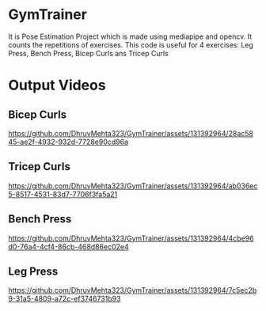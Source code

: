 # GymTrainer
It is Pose Estimation Project which is made using mediapipe and opencv. It counts the repetitions of exercises. This code is useful for 4 exercises: Leg Press, Bench Press, Bicep Curls ans Tricep Curls

# Output Videos
## Bicep Curls
https://github.com/DhruvMehta323/GymTrainer/assets/131392964/28ac5845-ae2f-4932-932d-7728e90cd96a
## Tricep Curls
https://github.com/DhruvMehta323/GymTrainer/assets/131392964/ab036ec5-8517-4531-83d7-7706f3fa5a21
## Bench Press
https://github.com/DhruvMehta323/GymTrainer/assets/131392964/4cbe96d0-76a4-4cf4-86cb-468d86ec02e4
## Leg Press
https://github.com/DhruvMehta323/GymTrainer/assets/131392964/7c5ec2b9-31a5-4809-a72c-ef3746731b93




